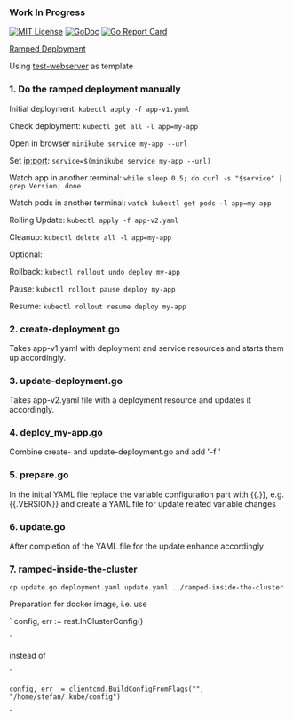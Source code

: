 ### Work In Progress

[![MIT License](https://img.shields.io/github/license/mashape/apistatus.svg?maxAge=2592000)](https://github.com/stefanhans/Go4k8s/blob/master/LICENSE)
[![GoDoc](https://godoc.org/github.com/stefanhans/Go4k8s/tree/master/Showcase/Deployments/ramped?status.svg)](https://godoc.org/github.com/stefanhans/Go4k8s/tree/master/Showcase/Deployments/ramped)
[![Go Report Card](https://goreportcard.com/badge/github.com/stefanhans/Go4k8s/tree/master/Showcase/Deployments/ramped)](https://goreportcard.com/report/github.com/Go4k8s/tree/master/Showcase/Deployments/ramped)


[Ramped Deployment](https://github.com/ContainerSolutions/k8s-deployment-strategies/blob/master/ramped/README.md)

Using [test-webserver](https://github.com/stefanhans/Go4k8s/tree/master/Showcase/Images/test-webserver) as template

### 1. Do the ramped deployment manually

Initial deployment: `kubectl apply -f app-v1.yaml`

Check deployment: `kubectl get all -l app=my-app`

Open in browser `minikube service my-app --url`

Set <ip:port>: `service=$(minikube service my-app --url)`

Watch app in another terminal: `while sleep 0.5; do curl -s "$service" | grep Version; done`

Watch pods in another terminal: `watch kubectl get pods -l app=my-app`

Rolling Update: `kubectl apply -f app-v2.yaml`

Cleanup: `kubectl delete all -l app=my-app`


Optional:

Rollback: `kubectl rollout undo deploy my-app`

Pause: `kubectl rollout pause deploy my-app`

Resume: `kubectl rollout resume deploy my-app`

### 2. create-deployment.go

Takes app-v1.yaml with deployment and service resources and starts them up accordingly.


### 3. update-deployment.go

Takes app-v2.yaml file with a deployment resource and updates it accordingly.


### 4. deploy_my-app.go

Combine create- and update-deployment.go and add '-f <yaml-file>'

### 5. prepare.go

In the initial YAML file replace the variable configuration part with {{.<variablename>}}, e.g. {{.VERSION}} and
create a YAML file for update related variable changes

### 6. update.go

After completion of the YAML file for the update enhance accordingly

### 7. ramped-inside-the-cluster

`cp update.go deployment.yaml update.yaml ../ramped-inside-the-cluster`

Preparation for docker image, i.e. use

`
	config, err := rest.InClusterConfig()

`

instead of

`

	config, err := clientcmd.BuildConfigFromFlags("", "/home/stefan/.kube/config")

`


